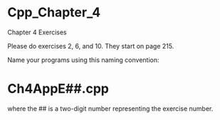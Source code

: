 Cpp_Chapter_4
=============

Chapter 4 Exercises

Please do exercises 2, 6, and 10.  They start on page 215.

Name your programs using this naming convention:

Ch4AppE##.cpp
=============

where the ## is a two-digit number representing the exercise number.
   
